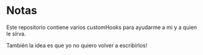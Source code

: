 # Notas

Este repositorio contiene varios customHooks para ayudarme a mi y a quien le sirva.

También la idea es que yo no quiero volver a escribirlos!